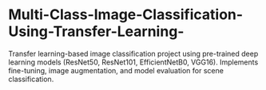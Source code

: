 # Multi-Class-Image-Classification-Using-Transfer-Learning-
Transfer learning-based image classification project using pre-trained deep learning models (ResNet50, ResNet101, EfficientNetB0, VGG16). Implements fine-tuning, image augmentation, and model evaluation for scene classification.
